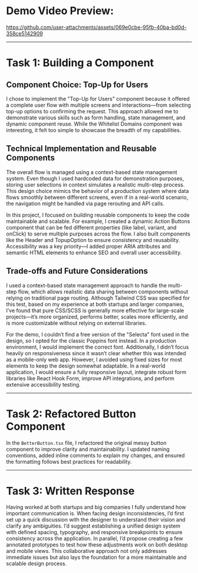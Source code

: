 
# Demo Video Preview:

https://github.com/user-attachments/assets/069e0cbe-95fb-40ba-bd0d-358ce5142909

---

# Task 1: Building a Component

## Component Choice: Top-Up for Users

I chose to implement the "Top-Up for Users" component because it offered a complete user flow with multiple screens and interactions—from selecting top-up options to confirming the request. This approach allowed me to demonstrate various skills such as form handling, state management, and dynamic component reuse. While the Whitelist Domains component was interesting, it felt too simple to showcase the breadth of my capabilities.

## Technical Implementation and Reusable Components

The overall flow is managed using a context-based state management system. Even though I used hardcoded data for demonstration purposes, storing user selections in context simulates a realistic multi-step process. This design choice mimics the behavior of a production system where data flows smoothly between different screens, even if in a real-world scenario, the navigation might be handled via page rerouting and API calls.

In this project, I focused on building reusable components to keep the code maintainable and scalable. For example, I created a dynamic Action Buttons component that can be fed different properties (like label, variant, and onClick) to serve multiple purposes across the flow. I also built components like the Header and TopupOption to ensure consistency and reusability. Accessibility was a key priority—I added proper ARIA attributes and semantic HTML elements to enhance SEO and overall user accessibility.

## Trade-offs and Future Considerations

I used a context-based state management approach to handle the multi-step flow, which allows realistic data sharing between components without relying on traditional page routing. Although Tailwind CSS was specified for this test, based on my experience at both startups and larger companies, I’ve found that pure CSS/SCSS is generally more effective for large-scale projects—it’s more organized, performs better, scales more efficiently, and is more customizable without relying on external libraries.

For the demo, I couldn’t find a free version of the "Selecta" font used in the design, so I opted for the classic Poppins font instead. In a production environment, I would implement the correct font. Additionally, I didn’t focus heavily on responsiveness since it wasn’t clear whether this was intended as a mobile-only web app. However, I avoided using fixed sizes for most elements to keep the design somewhat adaptable. In a real-world application, I would ensure a fully responsive layout, integrate robust form libraries like React Hook Form, improve API integrations, and perform extensive accessibility testing.



---

# Task 2: Refactored Button Component

In the `BetterButton.tsx` file, I refactored the original messy button component to improve clarity and maintainability. I updated naming conventions, added inline comments to explain my changes, and ensured the formatting follows best practices for readability.

---

# Task 3: Written Response

Having worked at both startups and big companies I fully understand how important communication is. When facing design inconsistencies, I’d first set up a quick discussion with the designer to understand their vision and clarify any ambiguities. I’d suggest establishing a unified design system with defined spacing, typography, and responsive breakpoints to ensure consistency across the application. In parallel, I’d propose creating a few annotated prototypes to test how these adjustments work on both desktop and mobile views. This collaborative approach not only addresses immediate issues but also lays the foundation for a more maintainable and scalable design process.
